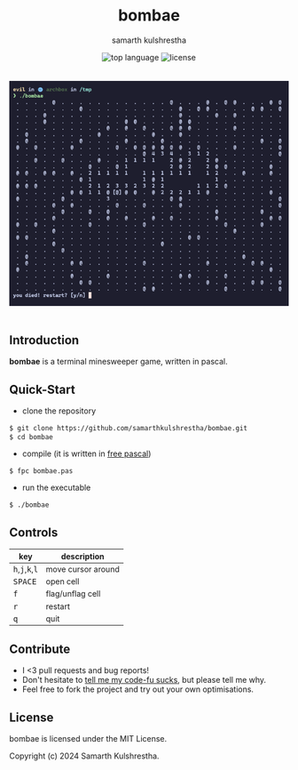 <div align="center">
<h1>bombae</h1>

samarth kulshrestha

![top language](https://img.shields.io/github/languages/top/samarthkulshrestha/bombae?color=%234877f7&style=for-the-badge)
![license](https://img.shields.io/github/license/samarthkulshrestha/bombae?color=%23f2e85a&style=for-the-badge)
<br/><br/><br/>
![bombae logo](assets/bombae.png)
<br/><br>
</div>

## Introduction

**bombae** is a terminal minesweeper game, written in pascal.

## Quick-Start

+ clone the repository
```console
$ git clone https://github.com/samarthkulshrestha/bombae.git
$ cd bombae
```

+ compile (it is written in [free pascal](https://www.freepascal.org/download.html))
```console
$ fpc bombae.pas
```

+ run the executable
```console
$ ./bombae
```

## Controls

| key                                                 | description        |
|-----------------------------------------------------|--------------------|
| <kbd>h</kbd>,<kbd>j</kbd>,<kbd>k</kbd>,<kbd>l</kbd> | move cursor around |
| <kbd>SPACE</kbd>                                    | open cell          |
| <kbd>f</kbd>                                        | flag/unflag cell   |
| <kbd>r</kbd>                                        | restart            |
| <kbd>q</kbd>                                        | quit               |

## Contribute

+ I <3 pull requests and bug reports!
+ Don't hesitate to [tell me my code-fu sucks](https://github.com/samarthkulshrestha/bombae/issues/new), but please tell me why.
+ Feel free to fork the project and try out your own optimisations.

## License

bombae is licensed under the MIT License.

Copyright (c) 2024 Samarth Kulshrestha.
